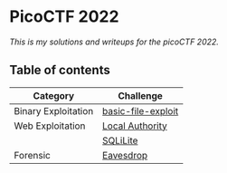 # **PicoCTF 2022**

_This is my solutions and writeups for the picoCTF 2022._

## Table of contents

| Category             | Challenge                                                                |
| ----------------- | ------------------------------------------------------------------ |
| Binary Exploitation | [basic-file-exploit](https://github.com/fadelmuharam/picoCTF22/tree/master/basic-file-exploit) |
| Web Exploitation | [Local Authority](https://github.com/fadelmuharam/picoCTF22/tree/master/Local%20Authority) |
|| [SQLiLite](https://github.com/fadelmuharam/picoCTF22/tree/master/SQLiLite) |
| Forensic | [Eavesdrop](https://github.com/fadelmuharam/picoCTF22/tree/master/Eavesdrop) |
